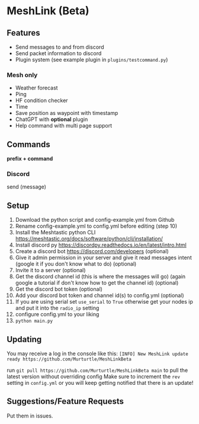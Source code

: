 # MeshLink (Beta)
## Features

 - Send messages to and from discord
 - Send packet information to discord
 - Plugin system (see example plugin in `plugins/testcommand.py`)
 
 ### Mesh only
 - Weather forecast
 - Ping
 - HF condition checker
 - Time
 - Save position as waypoint with timestamp
 - ChatGPT with **optional** plugin
 - Help command with multi page support

## Commands
**prefix + command**
### Discord
send (message)

## Setup 

 1. Download the python script and config-example.yml from Github
 2. Rename config-example.yml to config.yml before editing (step 10)
 3. Install the Meshtastic python CLI https://meshtastic.org/docs/software/python/cli/installation/
 4. Install discord py https://discordpy.readthedocs.io/en/latest/intro.html
 5. Create a discord bot https://discord.com/developers (optional)
 6. Give it admin permission in your server and give it read messages intent (google it if you don't know what to do) (optional)
 7. Invite it to a server (optional)
 8. Get the discord channel id (this is where the messages will go) (again google a tutorial if don't know how to get the channel id) (optional)
 9. Get the discord bot token (optional)
 10. Add your discord bot token and channel id(s) to config.yml (optional)
 11. If you are using serial set `use_serial` to `True` otherwise get your nodes ip and put it into the `radio_ip` setting
 12. configure config.yml to your liking
 14. `python main.py`

## Updating
You may receive a log in the console like this:
`[INFO] New MeshLink update ready https://github.com/Murturtle/MeshLinkBeta`

run `git pull https://github.com/Murturtle/MeshLinkBeta main` to pull the latest version without overriding config
Make sure to increment the `rev` setting in `config.yml` or you will keep getting notified that there is an update!

## Suggestions/Feature Requests
Put them in issues.
